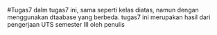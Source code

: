 #Tugas7
dalm tugas7 ini, sama seperti kelas diatas, namun dengan menggunakan dtaabase yang berbeda. tugas7 ini merupakan hasil dari pengerjaan UTS semester III oleh penulis
